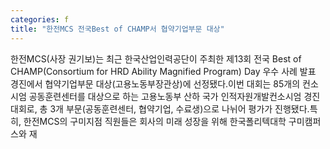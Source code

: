 ```yaml
---
categories: f
title: "한전MCS 전국Best of CHAMP서 협약기업부문 대상"
---
```

한전MCS(사장 권기보)는 최근 한국산업인력공단이 주최한 제13회 전국 Best of CHAMP(Consortium for HRD Ability Magnified Program) Day 우수 사례 발표 경진에서 협약기업부문 대상(고용노동부장관상)에 선정됐다.이번 대회는 85개의 컨소시엄 공동훈련센터를 대상으로 하는 고용노동부 산하 국가 인적자원개발컨소시엄 경진대회로, 총 3개 부문(공동훈련센터, 협약기업, 수료생)으로 나뉘어 평가가 진행됐다.특히, 한전MCS의 구미지점 직원들은 회사의 미래 성장을 위해 한국폴리텍대학 구미캠퍼스와 재